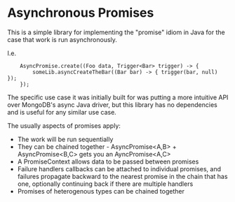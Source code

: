 Asynchronous Promises
=====================

This is a simple library for implementing the "promise" idiom in Java for the case that work is run asynchronously.

I.e.

		AsyncPromise.create((Foo data, Trigger<Bar> trigger) -> {
			someLib.asyncCreateTheBar((Bar bar) -> { trigger(bar, null) });
		});

The specific use case it was initially built for was putting a more intuitive API over MongoDB's async Java driver,
but this library has no dependencies and is useful for any similar use case.

The usually aspects of promises apply:

 * The work will be run sequentially
 * They can be chained together - AsyncPromise<A,B> + AsyncPromise<B,C> gets you an AyncPromise<A,C>
 * A PromiseContext allows data to be passed between promises
 * Failure handlers callbacks can be attached to individual promises, and failures propagate backward to the nearest promise in the chain that has one, optionally continuing back if there are multiple handlers
 * Promises of heterogenous types can be chained together




